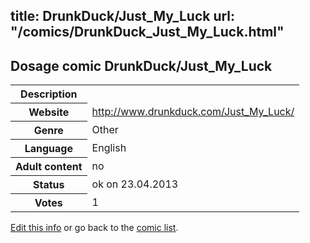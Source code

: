 title: DrunkDuck/Just_My_Luck
url: "/comics/DrunkDuck_Just_My_Luck.html"
---
Dosage comic DrunkDuck/Just_My_Luck
-----------------------------------------

<table class="comicinfo">
<tr>
<th>Description</th><td></td>
</tr>
<tr>
<th>Website</th><td><a href="http://www.drunkduck.com/Just_My_Luck/">http://www.drunkduck.com/Just_My_Luck/</a></td>
</tr>
<tr>
<th>Genre</th><td>Other</td>
</tr>
<tr>
<th>Language</th><td>English</td>
</tr>
<tr>
<th>Adult content</th><td>no</td>
</tr>
<tr>
<th>Status</th><td>ok on 23.04.2013</td>
</tr>
<tr>
<th>Votes</th><td>1</div></td>
</tr>
</table>

[Edit this info](/comics/DrunkDuck_Just_My_Luck_edit.html) or go back to the [comic list](../comic-index.html).
